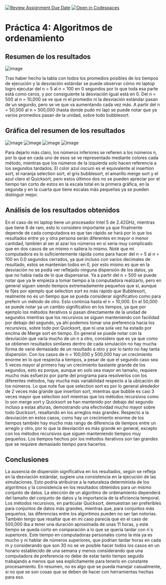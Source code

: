 [![Review Assignment Due Date](https://classroom.github.com/assets/deadline-readme-button-24ddc0f5d75046c5622901739e7c5dd533143b0c8e959d652212380cedb1ea36.svg)](https://classroom.github.com/a/ke8zCzPd)
[![Open in Codespaces](https://classroom.github.com/assets/launch-codespace-7f7980b617ed060a017424585567c406b6ee15c891e84e1186181d67ecf80aa0.svg)](https://classroom.github.com/open-in-codespaces?assignment_repo_id=13559098)
# Práctica 4: Algoritmos de ordenamiento

## Resumen de los resultados
![image](https://github.com/AGN-Teaching/practica-4-algoritmos-de-ordenamiento-AxelMedrano/assets/125591190/dac7b755-c8eb-400e-8dbe-3ba15e3d1ae9)

Tras haber hecho la tabla con todos los promedios posibles de los tiempos de ejecución y la desviación estándar se puede observar cómo mi laptop logro ejecutar del n = 5 al n = 100 en 0 segundos por lo que toda esa parte está como ceros, y por consiguiente la desviación igual está en 0.
Del n = 500 al n = 10,000 se ve que ni el promedio ni la desviación estándar pasan de un segundo, pero se ve que va aumentando cada vez más.
A partir del n = 50,000 al n = 500,000 (hasta donde pudo mi lap) se puede notar que ya varios promedios pasan de la unidad, sobre todo bubblesort.


## Gráfica del resumen de los resultados
![image](https://github.com/AGN-Teaching/practica-4-algoritmos-de-ordenamiento-AxelMedrano/assets/125591190/044b0d29-f659-4c7f-bad9-2c13e5bb6280)
![image](https://github.com/AGN-Teaching/practica-4-algoritmos-de-ordenamiento-AxelMedrano/assets/125591190/4d13d6d5-9baa-4939-88e5-9f11c8d13320)
![image](https://github.com/AGN-Teaching/practica-4-algoritmos-de-ordenamiento-AxelMedrano/assets/125591190/bb11b54c-7614-4f29-838d-74227b5d4ee4)
![image](https://github.com/AGN-Teaching/practica-4-algoritmos-de-ordenamiento-AxelMedrano/assets/125591190/cb1a3bd4-5784-44d9-9cde-ec665ca4c1c6)


Para dejarlo más claro, los números inferiores se refieren a los números n, por lo que en cada uno de esos se ve representado mediante colores cada método, mientras que los números de la izquierda solo hacen referencia a los segundos tardados. El color azul oscuro es el equivalente al insertion sort, el naranja selection sort, el gris bubblesort, el amarillo merge sort y el azul claro el Quicksort, pero estos últimos dos no se pueden apreciar por el tiempo tan corto de estos en la escala total en la primera gráfica, en la segunda y en la cuarta que tiene escalas más pequeñas ya se pueden distinguir mejor.

## Análisis de los resultados obtenidos
En el caso de mi laptop tiene un procesador Intel 5 de 2.42GHz, mientras que tiene 8 de ram, esto lo considero importante ya que finalmente depende de cada computadora es que tan rápido se hará por lo que los resultados entre yo y otra persona serán diferentes en mayor o menor cantidad, también al ser al azar los números en sí sería muy complicado que en dos casos de un mismo n saliera lo mismo.
Noté que mi computadora es lo suficientemente rápida como para hacer del n = 5 al n = 100 en 0.0 segundos cerrados, ya que incluso con varios decimales de resultado, estos se mantenían todos en 0, por esto mismo es que en la desviación no se podía ver reflejado ninguna dispersión de los datos, ya que no había nada de lo que dispersarse.
Ya a partir del n = 500 se puede notar que ya le empieza a tomar tiempo a la computadora realizarlo, pero en general siguen siendo tiempos extremadamente pequeños que sí, aunque te fijes por ejemplo que selection sort es más rápido que Bubblesort, realmente no es un tiempo que se pueda considerar significativo como para preferir un método de otro. Esto continúa hasta el n = 10,000.
En el 50,000 se puede notar ya un cambio significativo en los tiempos, ya que por ejemplo los métodos iterativos si pasan directamente de la unidad de segundos mientras que los recursivos se siguen manteniendo con facilidad por debajo del segundo, ya ahí podemos tomar una preferencia hacia los recursivos, sobre todo por Quicksort, que ni una sola vez ha estado por encima de Merge sort en tiempo. En general se puede notar con la desviación que varía mucho de un n a otro, considero que es ya que como se obtienen resultados similares dentro de cada simulación no hay mucha forma de varie demasiado de un resultado a otro y por lo tanto no hay tanta dispersión.
Con los casos de n = 100,000 y 500,000 hay un crecimiento enorme en lo que respecta a tiempos, a pesar de que el segundo caso sea 5 veces mayor al primero hay un crecimiento bastante grande de los segundos, esto es porque, aunque en solo sea mayor en tamaño, requiere mucho más esfuerzo por parte del programa para resolverlos con los diferentes métodos, hay mucha más variabilidad respecto a la ubicación de los números. Lo que note fue que selection sort es por lo general alrededor de 2 veces más grande que insertion sort, mientras que bubble es casi 3 veces mayor que selection sort mientras que los métodos recursivos como lo son merge sort y Quicksort se han mantenido por debajo del segundo incluso a estas alturas, demostrando una efectividad mucho mayor sobre todo Quicksort, resaltando en los arreglos más grandes. Respecto a la desviación en estos casos, como hay un crecimiento enorme de los tiempos también hay mucho más rango de diferencia de tiempos entre un arreglo y otro, por lo que la desviación es más grande en general, excepto con los métodos recursivos que siguen manteniendo tiempos muy pequeños. Los tiempos hechos por los métodos iterativos son tan grandes que se requiere demasiado tiempo para hacerlos.


## Conclusiones
La ausencia de dispersión significativa en los resultados, según se refleja en la desviación estándar, sugiere una consistencia en la ejecución de las simulaciones. Esto podría atribuirse a la naturaleza determinista de los algoritmos y la consistencia en los resultados obtenidos para un mismo conjunto de datos.
La elección de un algoritmo de ordenamiento dependerá del tamaño del conjunto de datos y la importancia de la eficiencia temporal. Los métodos recursivos, en particular Quicksort, demuestran ser preferibles para conjuntos de datos más grandes, mientras que, para conjuntos más pequeños, las diferencias entre los algoritmos pueden no ser tan notorias.
También tengo que resaltar que en mi caso parecía que en el caso de 500,000 iba a tener una duración aproximada de unas 11 horas, y este tiempo se queda corto en comparación a lo que se quería tardar con n´s superiores.  Este tiempo en computadoras personales como la mía ya es mucho y ni hablar de números superiores, que podrían tardar horas en cada m y considerando que son 30 no se ve posible hacer todos los casos en un horario establecido de una semana y menos considerando que una computadora de preferencia no debe de estar tanto tiempo seguido trabajando a menos que sea explícitamente para tenerlo en constante procesamiento.
En resumen, no es algo que se pueda manejar casualmente, si no que se son cosas que se deben de hacer con herramientas hechas para eso. 
